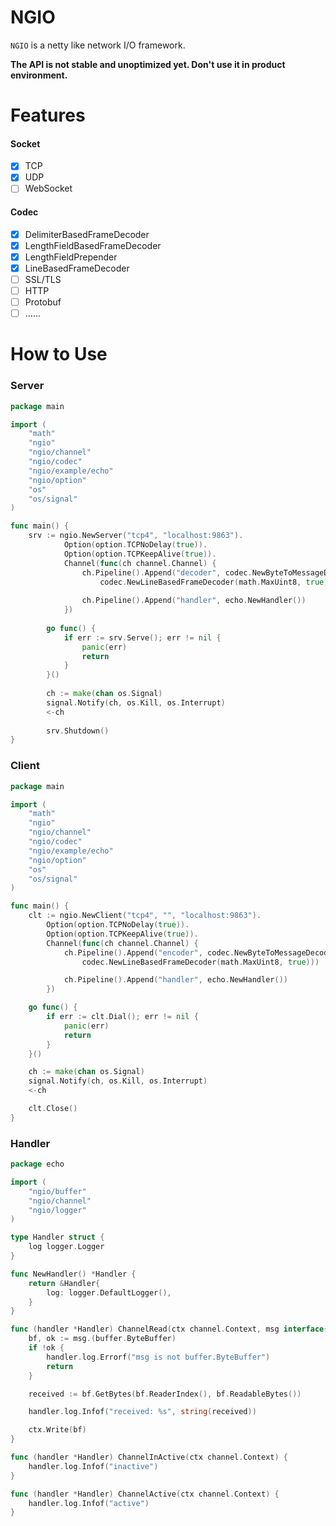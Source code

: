 # NGIO

`NGIO` is a netty like network I/O framework.

**The API is not stable and unoptimized yet. Don't use it in product environment.**

# Features
#### Socket
- [x] TCP
- [x] UDP
- [ ] WebSocket

#### Codec
- [x] DelimiterBasedFrameDecoder
- [x] LengthFieldBasedFrameDecoder
- [x] LengthFieldPrepender
- [x] LineBasedFrameDecoder
- [ ] SSL/TLS
- [ ] HTTP
- [ ] Protobuf
- [ ] ......

# How to Use
### Server

```go
package main

import (
	"math"
	"ngio"
	"ngio/channel"
	"ngio/codec"
	"ngio/example/echo"
	"ngio/option"
	"os"
	"os/signal"
)

func main() {
	srv := ngio.NewServer("tcp4", "localhost:9863").
    		Option(option.TCPNoDelay(true)).
    		Option(option.TCPKeepAlive(true)).
    		Channel(func(ch channel.Channel) {
    			ch.Pipeline().Append("decoder", codec.NewByteToMessageDecoderAdapter(
    				codec.NewLineBasedFrameDecoder(math.MaxUint8, true)))
    
    			ch.Pipeline().Append("handler", echo.NewHandler())
    		})
    
    	go func() {
    		if err := srv.Serve(); err != nil {
    			panic(err)
    			return
    		}
    	}()
    
    	ch := make(chan os.Signal)
    	signal.Notify(ch, os.Kill, os.Interrupt)
    	<-ch
    
    	srv.Shutdown()
}
```

### Client

```go
package main

import (
	"math"
	"ngio"
	"ngio/channel"
	"ngio/codec"
	"ngio/example/echo"
	"ngio/option"
	"os"
	"os/signal"
)

func main() {
	clt := ngio.NewClient("tcp4", "", "localhost:9863").
		Option(option.TCPNoDelay(true)).
		Option(option.TCPKeepAlive(true)).
		Channel(func(ch channel.Channel) {
			ch.Pipeline().Append("encoder", codec.NewByteToMessageDecoderAdapter(
				codec.NewLineBasedFrameDecoder(math.MaxUint8, true)))

			ch.Pipeline().Append("handler", echo.NewHandler())
		})

	go func() {
		if err := clt.Dial(); err != nil {
			panic(err)
			return
		}
	}()

	ch := make(chan os.Signal)
	signal.Notify(ch, os.Kill, os.Interrupt)
	<-ch

	clt.Close()
}

```

### Handler

```go
package echo

import (
	"ngio/buffer"
	"ngio/channel"
	"ngio/logger"
)

type Handler struct {
	log logger.Logger
}

func NewHandler() *Handler {
	return &Handler{
		log: logger.DefaultLogger(),
	}
}

func (handler *Handler) ChannelRead(ctx channel.Context, msg interface{}) {
	bf, ok := msg.(buffer.ByteBuffer)
	if !ok {
		handler.log.Errorf("msg is not buffer.ByteBuffer")
		return
	}

	received := bf.GetBytes(bf.ReaderIndex(), bf.ReadableBytes())

	handler.log.Infof("received: %s", string(received))

	ctx.Write(bf)
}

func (handler *Handler) ChannelInActive(ctx channel.Context) {
	handler.log.Infof("inactive")
}

func (handler *Handler) ChannelActive(ctx channel.Context) {
	handler.log.Infof("active")
}

```